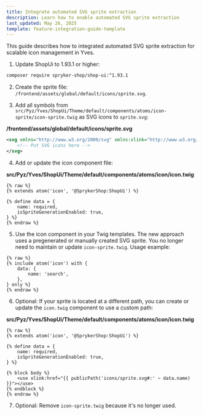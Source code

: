 ```yaml
---
title: Integrate automated SVG sprite extraction
description: Learn how to enable automated SVG sprite extraction
last_updated: May 26, 2025
template: feature-integration-guide-template
---
```


This guide describes how to integrated automated SVG sprite extraction for scalable icon management in Yves.

1. Update ShopUi to 1.93.1 or higher:

```bash
composer require spryker-shop/shop-ui:^1.93.1
```


2. Create the sprite file: `/frontend/assets/global/default/icons/sprite.svg`.

3. Add all symbols from `src/Pyz/Yves/ShopUi/Theme/default/components/atoms/icon-sprite/icon-sprite.twig` as SVG icons to `sprite.svg`:

**/frontend/assets/global/default/icons/sprite.svg**

```xml
<svg xmlns="http://www.w3.org/2000/svg" xmlns:xlink="http://www.w3.org/1999/xlink" style="display: none;">
    <!-- Put SVG icons here -->
</svg>
```

4. Add or update the icon component file:

**src/Pyz/Yves/ShopUi/Theme/default/components/atoms/icon/icon.twig**

```twig
{% raw %}
{% extends atom('icon', '@SprykerShop:ShopUi') %}

{% define data = {
    name: required,
    isSpriteGenerationEnabled: true,
} %}
{% endraw %}
```

5. Use the icon component in your Twig templates. The new approach uses a pregenerated or manually created SVG sprite. You no longer need to maintain or update `icon-sprite.twig`.
Usage example:

```twig
{% raw %}
{% include atom('icon') with {
    data: {
        name: 'search',
    },
} only %}
{% endraw %}
```


6. Optional: If your sprite is located at a different path, you can create or update the `icon.twig` component to use a custom path:

**src/Pyz/Yves/ShopUi/Theme/default/components/atoms/icon/icon.twig**

```twig
{% raw %}
{% extends atom('icon', '@SprykerShop:ShopUi') %}

{% define data = {
    name: required,
    isSpriteGenerationEnabled: true,
} %}

{% block body %}
    <use xlink:href="{{ publicPath('icons/sprite.svg#:' ~ data.name) }}"></use>
{% endblock %}
{% endraw %}
```

7. Optional: Remove `icon-sprite.twig` because it's no longer used.
























